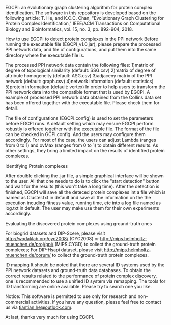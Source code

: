 EGCPI: an evolutionary graph clustering algorithm for protein complex identification. The software in this repository is developed based on the following article: 
T. He, and K.C.C. Chan, "Evolutionary Graph Clustering for Protein Complex Identification," IEEE/ACM Transactions on Computational Biology and Bioinformatics, vol. 15, no. 3, pp. 892-904, 2018.

How to use EGCPI to detect protein complexes in the PPI network
Before running the executable file (EGCPI_v1.0.jar), please prepare the processed PPI network data, and file of configurations, and put them into the same directory where the executable file is.

The processed PPI network data contain the following files:
1)matrix of degree of topological similarity (default: SSG.csv)
2)matrix of degree of attribute homogeneity (default: ASG.csv)
3)adjaceny matrix of the PPI network (default: graph.csv)
4)network information (default: statistics)
5)protein information (default: vertex)
In order to help users to transform the PPI network data into the compatible format that is used by EGCPI. A example of processed PPI network data obtained from the Collins data set has been offered together with the executable file. Please check them for detail.

The file of configurations (EGCPI.config) is used to set the parameters before EGCPI runs. A default setting which may ensure EGCPI perform robustly is offered together with the executable file. The format of the file can be checked in GCPI.config. And the users may configure them accordingly. For most of the case, the users can adjust Lambda (ranges from 0 to 1) and ovMax (ranges from 0 to 1) to obtain different results. As other settings, they bring a limited impact on the results of identified protein complexes.

Identifying Protein complexes

After doulble clicking the .jar file, a simple graphical interface will be shown to the user. All that one needs to do is to click the "start detection" button and wait for the results (this won't take a long time). After the detection is finished, EGCPI will save all the deteced protein complexes int a file which is named as Cluster.txt in default and save all the information on the the execution incuding fitness value, running time, etc into a log file named as log.txt in default. The user may make use them for their own experiments accordingly.

Evaluating the discovered protein complexes using ground-truth ones

For biogrid datasets and DIP-Scere, please visit http://wodaklab.org/cyc2008/ (CYC2008) or http://mips.helmholtz-muenchen.de/proj/ppi/ (MIPS:CYGD) to collect the ground-truth protein complexes;
For DIP-Hsapi dataset, please visit http://mips.helmholtz-muenchen.de/corum/ to collect the ground-truth protein complexes.

ID mapping
It should be noted that there are several ID systems used by the PPI network datasets and ground-truth data databases. To obtain the correct results related to the performance of protein complex discovery, one is recommended to use a unified ID system via remapping. The tools for ID transforming are online available. Please try to search one you like.

Notice: This software is permitted to use only for research and non-commercial activities. If you have any question, please feel free to contact us via tiantian.he@outlook.com.

At last, thanks very much for using EGCPI.
